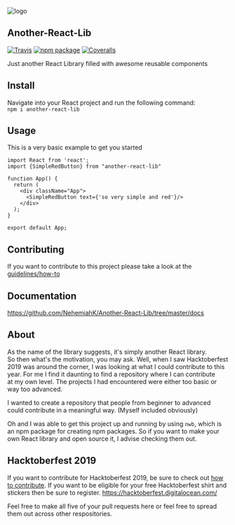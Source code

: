 <img src ="docs/images/aReactLib.png" alt="logo" />

## Another-React-Lib

[![Travis][build-badge]][build]
[![npm package][npm-badge]][npm]
[![Coveralls][coveralls-badge]][coveralls]

Just another React Library filled with awesome reusable components

[build-badge]: https://img.shields.io/travis/user/repo/master.png?style=flat-square
[build]: https://travis-ci.org/user/repo

[npm-badge]: https://img.shields.io/npm/v/npm-package.png?style=flat-square
[npm]: https://www.npmjs.org/package/npm-package

[coveralls-badge]: https://img.shields.io/coveralls/user/repo/master.png?style=flat-square
[coveralls]: https://coveralls.io/github/user/repo

## Install ##
Navigate into your React project and run the following command:  
`npm i another-react-lib`

## Usage 
This is a very basic example to get you started 

```
import React from 'react';
import {SimpleRedButton} from "another-react-lib" 

function App() {
  return (
    <div className="App">
      <SimpleRedButton text={'so very simple and red'}/>
    </div>
  );
}

export default App;
```


## Contributing 

If you want to contribute to this project please take a look at the [guidelines/how-to](https://github.com/NehemiahK/Another-React-Lib/blob/master/CONTRIBUTING.md)

## Documentation

https://github.com/NehemiahK/Another-React-Lib/tree/master/docs

## About 

As the name of the library suggests, it's simply another React library.  
So then what's the motivation, you may ask. Well, when I saw Hacktoberfest 2019 was around the corner, 
I was looking at what I could contribute to this year. For me I find it daunting to find a repository where I can contribute  
at my own level. The projects I had encountered were either too basic or way too advanced. 

I wanted to create a repository that people from beginner to advanced could contribute in a meaningful way. (Myself included obviously)

Oh and I was able to get this project up and running by using `nwb`, which is an npm package for creating npm packages. So if you want to make your own React library and open source it, I advise checking them out.

## Hacktoberfest 2019

If you want to contribute for Hacktoberfest 2019, be sure to check out [how to contribute](https://github.com/NehemiahK/Another-React-Lib/blob/master/CONTRIBUTING.md). If you want to be eligible for your free Hacktoberfest shirt and stickers then be sure to register. https://hacktoberfest.digitalocean.com/ 

Feel free to make all five of your pull requests here or feel free to spread them out across other respositories. 
